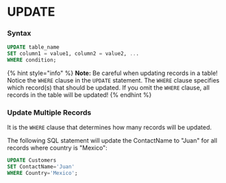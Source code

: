 # UPDATE

### Syntax

```sql
UPDATE table_name
SET column1 = value1, column2 = value2, ...
WHERE condition;
```

{% hint style="info" %}
**Note:** Be careful when updating records in a table! Notice the `WHERE` clause in the `UPDATE` statement. The `WHERE` clause specifies which record(s) that should be updated. If you omit the `WHERE` clause, all records in the table will be updated!
{% endhint %}

### Update Multiple Records

It is the `WHERE` clause that determines how many records will be updated.

The following SQL statement will update the ContactName to "Juan" for all records where country is "Mexico":

```sql
UPDATE Customers
SET ContactName='Juan'
WHERE Country='Mexico';
```

